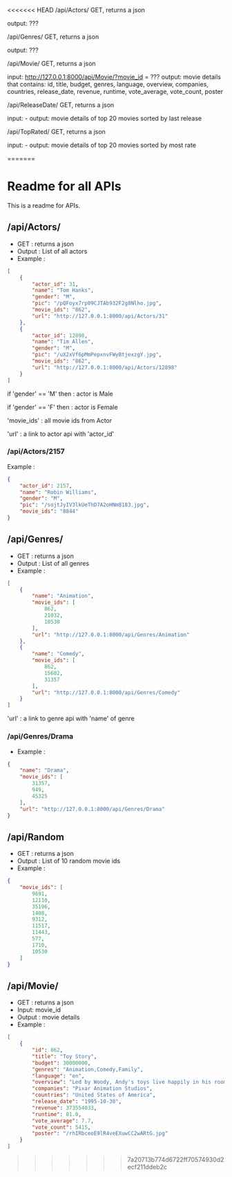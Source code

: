 <<<<<<< HEAD
/api/Actors/
GET, returns a json
 
 output: ???


/api/Genres/
GET, returns a json
 
 output: ???
  

 /api/Movie/
GET, returns a json
 
 input: http://127.0.0.1:8000/api/Movie/?movie_id = ???
 output: movie details that contains:
    id, title, budget, genres, language, overview, companies, countries, release_date, revenue, runtime, vote_average, vote_count, poster


 /api/ReleaseDate/
GET, returns a json
 
 input: -
 output: movie details of top 20 movies sorted by last release


/api/TopRated/
GET, returns a json
 
 input: -
 output: movie details of top 20 movies sorted by most rate


=======
# Readme for all APIs
This is a readme for APIs.
## /api/Actors/
- GET : returns a json
- Output : List of all actors
- Example :
```json
[
    {
        "actor_id": 31,
        "name": "Tom Hanks",
        "gender": "M",
        "pic": "/pQFoyx7rp09CJTAb932F2g8Nlho.jpg",
        "movie_ids": "862",
        "url": "http://127.0.0.1:8000/api/Actors/31"
    },
    {
        "actor_id": 12898,
        "name": "Tim Allen",
        "gender": "M",
        "pic": "/uX2xVf6pMmPepxnvFWyBtjexzgY.jpg",
        "movie_ids": "862",
        "url": "http://127.0.0.1:8000/api/Actors/12898"
    }
]
```

if 'gender'  == 'M' then : actor is Male

if 'gender'  == 'F' then : actor is Female

'movie_ids' : all movie ids from Actor

'url' : a link to actor api with 'actor_id'

### /api/Actors/2157

Example :
```json
{
    "actor_id": 2157,
    "name": "Robin Williams",
    "gender": "M",
    "pic": "/sojtJyIV3lkUeThD7A2oHNm8183.jpg",
    "movie_ids": "8844"
}
```

## /api/Genres/
- GET : returns a json
- Output : List of all genres
- Example :
```json
[
    {
        "name": "Animation",
        "movie_ids": [
            862,
            21032,
            10530
        ],
        "url": "http://127.0.0.1:8000/api/Genres/Animation"
    },
    {
        "name": "Comedy",
        "movie_ids": [
            862,
            15602,
            31357
        ],
        "url": "http://127.0.0.1:8000/api/Genres/Comedy"
    }
]
```

'url' : a link to genre api with 'name' of genre
### /api/Genres/Drama
- Example :
```json
{
    "name": "Drama",
    "movie_ids": [
        31357,
        949,
        45325
    ],
    "url": "http://127.0.0.1:8000/api/Genres/Drama"
}
```
## /api/Random
- GET : returns a json
- Output : List of 10 random movie ids
- Example :
```json
{
    "movie_ids": [
        9691,
        12110,
        35196,
        1408,
        9312,
        11517,
        11443,
        577,
        1710,
        10530
    ]
}
```
## /api/Movie/
- GET : returns a json
- Input: movie_id
- Output : movie details
- Example :
```json
[
    {
        "id": 862,
        "title": "Toy Story",
        "budget": 30000000,
        "genres": "Animation,Comedy,Family",
        "language": "en",
        "overview": "Led by Woody, Andy's toys live happily in his room until Andy's birthday brings Buzz Lightyear onto the scene. Afraid of losing his place in Andy's heart, Woody plots against Buzz. But when circumstances separate Buzz and Woody from their owner, the duo eventually learns to put aside their differences.",
        "companies": "Pixar Animation Studios",
        "countries": "United States of America",
        "release_date": "1995-10-30",
        "revenue": 373554033,
        "runtime": 81.0,
        "vote_average": 7.7,
        "vote_count": 5415,
        "poster": "/rhIRbceoE9lR4veEXuwCC2wARtG.jpg"
    }
]
```
>>>>>>> 7a20713b774d6722ff70574930d2ecf211ddeb2c

